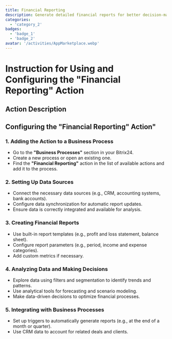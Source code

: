 ```yaml
---
title: Financial Reporting
description: Generate detailed financial reports for better decision-making.
categories: 
  - 'category_2'
badges: 
  - 'badge_1'
  - 'badge_2'
avatar: '/activities/AppMarketplace.webp'
---
```

# Instruction for Using and Configuring the "Financial Reporting" Action

## Action Description

## **Configuring the "Financial Reporting" Action"**

### 1. Adding the Action to a Business Process
- Go to the **"Business Processes"** section in your Bitrix24.
- Create a new process or open an existing one.
- Find the **"Financial Reporting"** action in the list of available actions and add it to the process.

### 2. Setting Up Data Sources
- Connect the necessary data sources (e.g., CRM, accounting systems, bank accounts).
- Configure data synchronization for automatic report updates.
- Ensure data is correctly integrated and available for analysis.

### 3. Creating Financial Reports
- Use built-in report templates (e.g., profit and loss statement, balance sheet).
- Configure report parameters (e.g., period, income and expense categories).
- Add custom metrics if necessary.

### 4. Analyzing Data and Making Decisions
- Explore data using filters and segmentation to identify trends and patterns.
- Use analytical tools for forecasting and scenario modeling.
- Make data-driven decisions to optimize financial processes.

### 5. Integrating with Business Processes
- Set up triggers to automatically generate reports (e.g., at the end of a month or quarter).
- Use CRM data to account for related deals and clients.  
